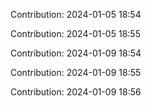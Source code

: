 Contribution: 2024-01-05 18:54

Contribution: 2024-01-05 18:55

Contribution: 2024-01-09 18:54

Contribution: 2024-01-09 18:55

Contribution: 2024-01-09 18:56

